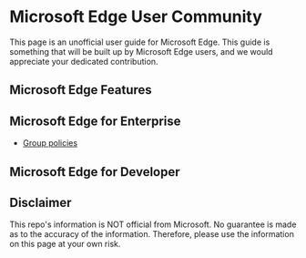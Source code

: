 # Microsoft Edge User Community

This page is an unofficial user guide for Microsoft Edge.
This guide is something that will be built up by Microsoft Edge users, and we would appreciate your dedicated contribution.


## Microsoft Edge Features


## Microsoft Edge for Enterprise

- [Group policies](/enterprise/policies/index.md)


## Microsoft Edge for Developer


## Disclaimer

This repo's information is NOT official from Microsoft. No guarantee is made as to the accuracy of the information.
Therefore, please use the information on this page at your own risk.